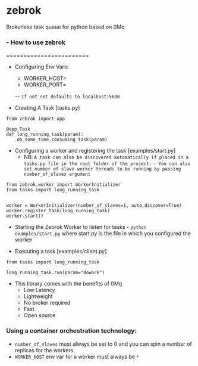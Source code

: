 # zebrok
Brokerless task queue for python based on 0Mq

### - How to use zebrok
========================

* Configuring Env Vars:
    - WORKER_HOST=
    - WORKER_PORT=

    -- `If not set defaults to localhost:5690`

* Creating A Task [tasks.py]
```
from zebrok import app

@app.Task
def long_running_task(param):
    do_some_time_consuming_task(param)
```

* Configuring a worker and registering the task [examples/start.py]
    - NB: `A task can also be discovered automatically if placed in a tasks.py file in the root folder of the project.`
    `- You can also set number of slave worker threads to be running by passing number_of_slaves argument`
```
from zebrok.worker import WorkerInitializer
from tasks import long_running_task


worker = WorkerInitializer(number_of_slaves=1, auto_discover=True)
worker.register_task(long_running_task)
worker.start()
```

* Starting the Zebrok Worker to listen for tasks -
`python examples/start.py` where start.py is the file in which you configured the worker

* Executing a task [examples/client.py]
```
from tasks import long_running_task

long_running_task.run(param="dowork")
```

- This library comes with the benefits of 0Mq
     - Low Latency
     - Lightweight
     - No broker required
     - Fast
     - Open source

### Using a container orchestration technology:
- `number_of_slaves` must always be set to 0 and you can spin a number of replicas for the workers.
- `WORKER_HOST` env var for a worker must always be `*`

